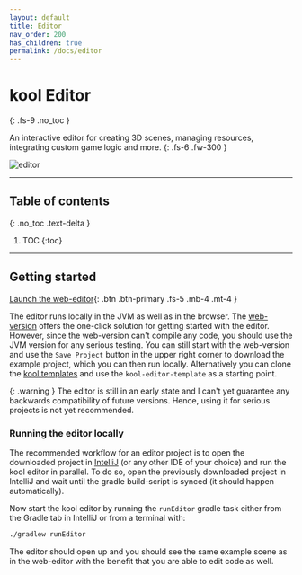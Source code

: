 ```yaml
---
layout: default
title: Editor
nav_order: 200
has_children: true
permalink: /docs/editor
---
```


# kool Editor
{: .fs-9 .no_toc }

An interactive editor for creating 3D scenes, managing resources, integrating custom game logic and more.
{: .fs-6 .fw-300 }

![editor](editor/editor.jpg)

---

## Table of contents
{: .no_toc .text-delta }

1. TOC
{:toc}

---

## Getting started

[Launch the web-editor][web-editor]{: .btn .btn-primary .fs-5 .mb-4 .mt-4 }

The editor runs locally in the JVM as well as in the browser. The [web-version][web-editor] offers the one-click solution
for getting started with the editor. However, since the web-version can't compile any code, you should use the
JVM version for any serious testing. You can still start with the web-version and use the `Save Project` button
in the upper right corner to download the example project, which you can then run locally. Alternatively you can
clone the [kool templates] and use the `kool-editor-template` as a starting point.

{: .warning }
The editor is still in an early state and I can't yet guarantee any backwards compatibility of future versions.
Hence, using it for serious projects is not yet recommended.

### Running the editor locally
The recommended workflow for an editor project is to open the downloaded project in [IntelliJ] (or any other
IDE of your choice) and run the kool editor in parallel. To do so, open the previously downloaded project in
IntelliJ and wait until the gradle build-script is synced (it should happen automatically).

Now start the kool editor by running the `runEditor` gradle task either from the Gradle tab in IntelliJ or from
a terminal with: 
```sh
./gradlew runEditor
```
The editor should open up and you should see the same example scene as in the web-editor with the benefit that
you are able to edit code as well.


[web-editor]: https://fabmax.github.io/kool/kool-editor/
[kool templates]: https://github.com/fabmax/kool-templates
[IntelliJ]: https://www.jetbrains.com/idea/download